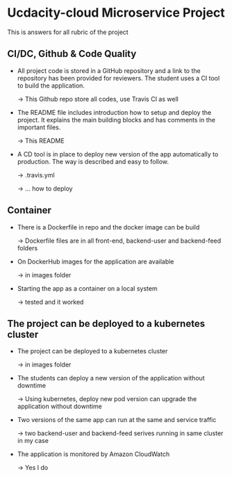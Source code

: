 # Ucdacity-cloud Microservice Project

This is answers for all rubric of the project

## CI/DC, Github & Code Quality

- All project code is stored in a GitHub repository and a link to the repository has been provided for reviewers. The student uses a CI tool to build the application.

    -> This Github repo store all codes, use Travis CI as well
    
- The README file includes introduction how to setup and deploy the project. It explains the main building blocks and has comments in the important files.

    -> This README
    
- A CD tool is in place to deploy new version of the app automatically to production. The way is described and easy to follow.

    -> .travis.yml 
    
    -> ... how to deploy

## Container
- There is a Dockerfile in repo and the docker image can be build

    -> Dockerfile files are in all front-end, backend-user and backend-feed folders
    
- On DockerHub images for the application are available

    -> in images folder
    
- Starting the app as a container on a local system

    -> tested and it worked

## The project can be deployed to a kubernetes cluster
- The project can be deployed to a kubernetes cluster

    -> in images folder

- The students can deploy a new version of the application without downtime

    -> Using kubernetes, deploy new pod version can upgrade the application without downtime

- Two versions of the same app can run at the same and service traffic

    -> two backend-user and backend-feed serives running in same cluster in my case

- The application is monitored by Amazon CloudWatch

    -> Yes I do

